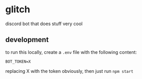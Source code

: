 # glitch

discord bot that does stuff very cool

## development

to run this locally, create a `.env` file with the following content:

```
BOT_TOKEN=X
```

replacing X with the token obviously, then just run `npm start`
